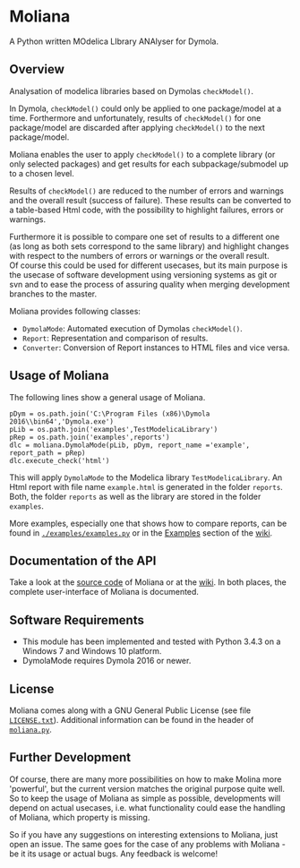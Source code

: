 # Moliana
A Python written MOdelica LIbrary ANAlyser for Dymola.

## Overview
Analysation of modelica libraries based on Dymolas `checkModel()`.

In Dymola, `checkModel()` could only be applied to one package/model at a time. Forthermore and unfortunately, results of `checkModel()` for one package/model are discarded after applying `checkModel()` to the next package/model.

Moliana enables the user to apply `checkModel()` to a complete library (or only selected packages) and get results for each subpackage/submodel up to a chosen level.

Results of `checkModel()` are reduced to the number of errors and warnings and the overall result (success of failure). These results can be converted to a table-based Html code, with the possibility to highlight failures, errors or warnings.

Furthermore it is possible to compare one set of results to a different one (as long as both sets correspond to the same library) and highlight changes with respect to the numbers of errors or warnings or the overall result.  
Of course this could be used for different usecases, but its main purpose is the usecase of software development using versioning systems as git or svn and to ease the process of assuring quality when merging development branches to the master.  

Moliana provides following classes:
* `DymolaMode`: Automated execution of Dymolas `checkModel()`.
* `Report`: Representation and comparison of results.
* `Converter`: Conversion of Report instances to HTML files and vice versa.

## Usage of Moliana
The following lines show a general usage of Moliana.
```
pDym = os.path.join('C:\Program Files (x86)\Dymola 2016\\bin64','Dymola.exe')
pLib = os.path.join('examples',TestModelicaLibrary')
pRep = os.path.join('examples',reports')
dlc = moliana.DymolaMode(pLib, pDym, report_name ='example', report_path = pRep)            
dlc.execute_check('html')
```
This will apply `DymolaMode` to the Modelica library `TestModelicaLibrary`. An Html report with file name `example.html` is generated in the folder `reports`. Both, the folder `reports` as well as the library are stored in the folder `examples`.

More examples, especially one that shows how to compare reports, can be found in [`./examples/examples.py`](https://github.com/jmoeckel/moliana/blob/master/examples/examples.py) or in the [Examples](https://github.com/jmoeckel/moliana/wiki/Examples) section of the  [wiki](https://github.com/jmoeckel/moliana/wiki).

## Documentation of the API
Take a look at the [source code](https://github.com/jmoeckel/moliana/blob/master/moliana.py) of Moliana or at the [wiki](https://github.com/jmoeckel/moliana/wiki). In both places, the complete user-interface of Moliana is documented.

## Software Requirements
* This module has been implemented and tested with Python 3.4.3 on a Windows 7 and Windows 10 platform.
* DymolaMode requires Dymola 2016 or newer.

## License
Moliana comes along with a GNU General Public License (see file [`LICENSE.txt`](https://github.com/jmoeckel/moliana/blob/master/LICENSE.txt)). Additional information can be found in the header of [`moliana.py`](https://github.com/jmoeckel/moliana/blob/master/moliana.py).

## Further Development  
Of course, there are many more possibilities on how to make Molina more 'powerful', but the current version matches the original purpose quite well. So to keep the usage of Moliana as simple as possible, developments will depend on actual usecases, i.e. what functionality could ease the handling of Moliana, which property is missing.  

So if you have any suggestions on interesting extensions to Moliana, just open an issue.
The same goes for the case of any problems with Moliana - be it its usage or actual bugs.
Any feedback is welcome!
